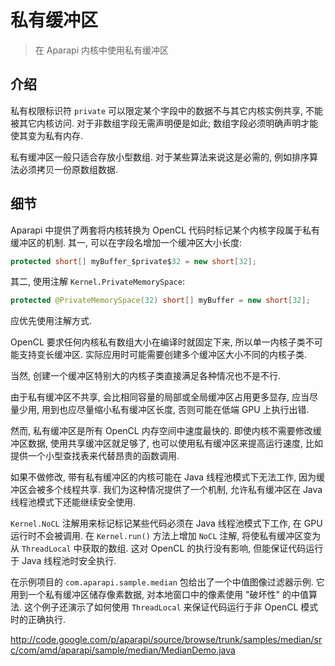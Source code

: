 # 私有缓冲区

> 在 Aparapi 内核中使用私有缓冲区

## 介绍

私有权限标识符 `private` 可以限定某个字段中的数据不与其它内核实例共享, 不能被其它内核访问. 对于非数组字段无需声明便是如此; 数组字段必须明确声明才能使其变为私有内存.

私有缓冲区一般只适合存放小型数组. 对于某些算法来说这是必需的, 例如排序算法必须拷贝一份原数组数据.

## 细节

Aparapi 中提供了两套将内核转换为 OpenCL 代码时标记某个内核字段属于私有缓冲区的机制. 其一, 可以在字段名增加一个缓冲区大小长度:

```java
protected short[] myBuffer_$private$32 = new short[32];
```

其二, 使用注解 `Kernel.PrivateMemorySpace`:


```java
protected @PrivateMemorySpace(32) short[] myBuffer = new short[32];
```

应优先使用注解方式.

OpenCL 要求任何内核私有数组大小在编译时就固定下来, 所以单一内核子类不可能支持变长缓冲区. 实际应用时可能需要创建多个缓冲区大小不同的内核子类.

当然, 创建一个缓冲区特别大的内核子类直接满足各种情况也不是不行.

由于私有缓冲区不共享, 会比相同容量的局部或全局缓冲区占用更多显存, 应当尽量少用, 用到也应尽量缩小私有缓冲区长度, 否则可能在低端 GPU 上执行出错.

然而, 私有缓冲区是所有 OpenCL 内存空间中速度最快的. 即使内核不需要修改缓冲区数据, 使用共享缓冲区就足够了, 也可以使用私有缓冲区来提高运行速度, 比如提供一个小型查找表来代替昂贵的函数调用.

如果不做修改, 带有私有缓冲区的内核可能在 Java 线程池模式下无法工作, 因为缓冲区会被多个线程共享. 我们为这种情况提供了一个机制, 允许私有缓冲区在 Java 线程池模式下还能继续安全使用.

`Kernel.NoCL` 注解用来标记标记某些代码必须在 Java 线程池模式下工作, 在 GPU 运行时不会被调用. 在 `Kernel.run()` 方法上增加 `NoCL` 注解, 将使私有缓冲区变为从 `ThreadLocal` 中获取的数组. 这对 OpenCL 的执行没有影响, 但能保证代码运行于 Java 线程池时安全执行.

在示例项目的 `com.aparapi.sample.median` 包给出了一个中值图像过滤器示例. 它用到一个私有缓冲区储存像素数据, 对本地窗口中的像素使用 "破坏性" 的中值算法. 这个例子还演示了如何使用 `ThreadLocal` 来保证代码运行于非 OpenCL 模式时的正确执行.

http://code.google.com/p/aparapi/source/browse/trunk/samples/median/src/com/amd/aparapi/sample/median/MedianDemo.java
